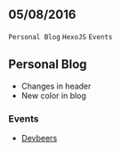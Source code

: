 05/08/2016
----------

`Personal Blog` `HexoJS` `Events`

## Personal Blog

- Changes in header
- New color in blog


### Events

- [Devbeers](https://www.devbeers.io/)
